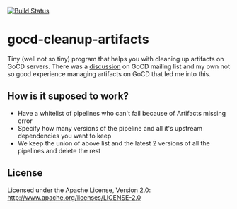 [![Build Status](https://snap-ci.com/ashwanthkumar/gocd-cleanup-artifacts/branch/master/build_image)](https://snap-ci.com/ashwanthkumar/gocd-cleanup-artifacts/branch/master)

# gocd-cleanup-artifacts
Tiny (well not so tiny) program that helps you with cleaning up artifacts on GoCD servers. There was a [discussion](https://groups.google.com/forum/#!topic/go-cd/HfOY_74OKhI/discussion) on GoCD mailing list and my own not so good experience managing artifacts on GoCD that led me into this. 

## How is it suposed to work?
- Have a whitelist of pipelines who can't fail because of Artifacts missing error
- Specify how many versions of the pipeline and all it's upstream dependencies you want to keep
- We keep the union of above list and the latest 2 versions of all the pipelines and delete the rest

## License
Licensed under the Apache License, Version 2.0: http://www.apache.org/licenses/LICENSE-2.0
